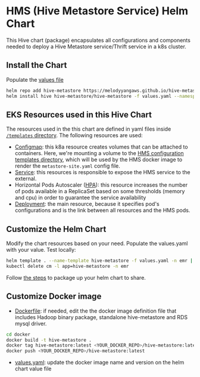 # HMS (Hive Metastore Service) Helm Chart 

This Hive chart (package) encapsulates all configurations and components needed to deploy a Hive Metastore service/Thrift service in a k8s cluster.

## Install the Chart
Populate the [values file](values.yaml)
```bash
helm repo add hive-metastore https://melodyyangaws.github.io/hive-metastore-chart 
helm install hive hive-metastore/hive-metastore -f values.yaml --namespace=emr --debug
```

## EKS Resources used in this Hive Chart

The resources used in the this chart are defined in yaml files inside [`/templates` directory](./templates). The following resources are used:

- [Configmap](templates/configmap.yaml): this k8a resource creates volumes that can be attached to containers. Here, we're mounting a volume to the [HMS configuration templates directory](templates/deployment.yaml#L65), which will be used by the HMS docker image to render the `metastore-site.yaml` config file.
- [Service](templates/service.yaml): this resources is responsible to expose the HMS service to the external.
- Horizontal Pods Autoscaler ([HPA](templates/hpa.yaml)): this resource increases the number of pods available in a ReplicaSet based on some thresholds (memory and cpu) in order to guarantee the service availability
- [Deployment](templates/deployment.yaml): the main resource, because it specifies pod's configurations and is the link between all resources and the HMS pods.

## Customize the Helm Chart

Modify the chart resources based on your need. Populate the values.yaml with your value. 
Test locally:

```bash
helm template . --name-template hive-metastore -f values.yaml -n emr | kubectl apply  -f -
kubectl delete cm -l app=hive-metastore -n emr
```
Follow [the steps](https://medium.com/containerum/how-to-make-and-share-your-own-helm-package-50ae40f6c221) to package up your helm chart to share.

## Customize Docker image
- [Dockerfile](docker/Dockerfile): if needed, edit the the docker image definition file that includes Hadoop binary package, standalone hive-metastore and RDS mysql driver.

```bash
cd docker
docker build -t hive-metastore .
docker tag hive-metastore:latest <YOUR_DOCKER_REPO>/hive-metastore:latest 
docker push <YOUR_DOCKER_REPO>/hive-metastore:latest
```
- [values.yaml](../source/app_resources/hive-metastore-values.yaml): update the docker image name and version on the helm chart value file

